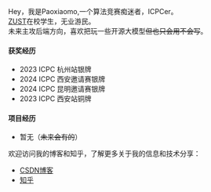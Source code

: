 Hey，我是Paoxiaomo,一个算法竞赛痴迷者，ICPCer。<br>
[ZUST](https://baike.baidu.com/item/%E6%B5%99%E6%B1%9F%E7%A7%91%E6%8A%80%E5%A4%A7%E5%AD%A6/62744314)在校学生，无业游民。<br>
未来主攻后端方向，喜欢把玩一些开源大模型<del>但也只会用不会写</del>。



#### 获奖经历

- 2023 ICPC 杭州站银牌
- 2024 ICPC 西安邀请赛银牌
- 2024 ICPC 昆明邀请赛银牌
- 2023 ICPC 西安站铜牌

#### 项目经历
- 暂无（<del>未来会有的</del>）

欢迎访问我的博客和知乎，了解更多关于我的信息和技术分享：

- [CSDN博客](https://blog.csdn.net/fans2306)
- [知乎](https://www.zhihu.com/people/fan-tiao-lou-de-bai-zhu-dan)
